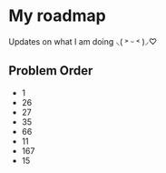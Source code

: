 # My roadmap

Updates on what I am doing ⸜( ˃ ᵕ ˂ )⸝♡

## Problem Order

- 1
- 26
- 27
- 35
- 66
- 11
- 167
- 15
